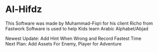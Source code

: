 # Al-Hifdz

This Software was made by Muhammad-Fiqri for his client Richo from Fastwork
Software is used to help Kids learn Arabic Alphabet/Abjad

Newest Update: Add Hint When Wrong and Record Fastest Time <br>
Next Plan: Add Assets For Enemy, Player for Adventure
